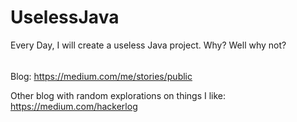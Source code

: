 # UselessJava
Every Day, I will create a useless Java project. Why? Well why not? 
######
Blog: https://medium.com/me/stories/public


Other blog with random explorations on things I like: https://medium.com/hackerlog
